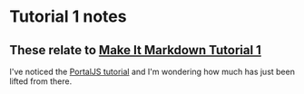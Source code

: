 # Tutorial 1 notes
## These relate to [Make It Markdown Tutorial 1](https://makeitmarkdown.flowershow.app/learn/tutorial-1)

I've noticed the [PortalJS tutorial](https://portaljs.org/blog/create-a-website-from-scratch) and I'm wondering how much has just been lifted from there.
